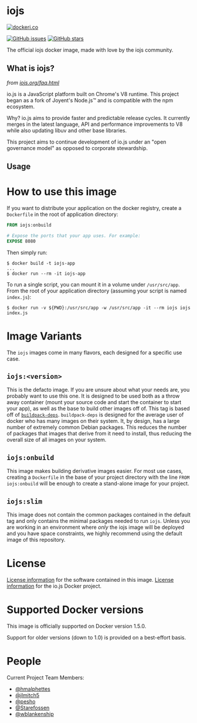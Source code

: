 # iojs

[![dockeri.co](http://dockeri.co/image/_/iojs)](https://registry.hub.docker.com/_/iojs/)

[![GitHub issues](https://img.shields.io/github/issues/iojs/docker-iojs.svg "GitHub issues")](https://github.com/iojs/docker-iojs)
[![GitHub stars](https://img.shields.io/github/stars/iojs/docker-iojs.svg "GitHub stars")](https://github.com/iojs/docker-iojs)

The official iojs docker image, made with love by the iojs community.

## What is iojs?

*from [iojs.org/faq.html](https://iojs.org/faq.html)*

io.js is a JavaScript platform built on Chrome's V8 runtime. This project began
as a fork of Joyent's Node.js™ and is compatible with the npm ecosystem.

Why? io.js aims to provide faster and predictable release cycles. It currently
merges in the latest language, API and performance improvements to V8 while also
updating libuv and other base libraries.

This project aims to continue development of io.js under an "open governance
model" as opposed to corporate stewardship.

## Usage

# How to use this image

If you want to distribute your application on the docker registry, create a
`Dockerfile` in the root of application directory:

```Dockerfile
FROM iojs:onbuild

# Expose the ports that your app uses. For example:
EXPOSE 8080
```

Then simply run:

```
$ docker build -t iojs-app
...
$ docker run --rm -it iojs-app
```

To run a single script, you can mount it in a volume under `/usr/src/app`. From
the root of your application directory (assuming your script is named
`index.js`):

```
$ docker run -v ${PWD}:/usr/src/app -w /usr/src/app -it --rm iojs iojs index.js
```

# Image Variants

The `iojs` images come in many flavors, each designed for a specific use case.

## `iojs:<version>`

This is the defacto image. If you are unsure about what your needs are, you
probably want to use this one. It is designed to be used both as a throw away
container (mount your source code and start the container to start your app),
as well as the base to build other images off of. This tag is based off of
[`buildpack-deps`](https://registry.hub.docker.com/_/buildpack-deps/).
`buildpack-deps` is designed for the average user of docker who has many images
on their system. It, by design, has a large number of extremely common Debian
packages. This reduces the number of packages that images that derive from it
need to install, thus reducing the overall size of all images on your system.

## `iojs:onbuild`

This image makes building derivative images easier. For most use cases,
creating a `Dockerfile` in the base of your project directory with the line
`FROM iojs:onbuild` will be enough to create a stand-alone image for your
project.

## `iojs:slim`

This image does not contain the common packages contained in the default tag
and only contains the minimal packages needed to run `iojs`. Unless you are
working in an environment where *only* the iojs image will be deployed and you
have space constraints, we highly recommend using the default image of this
repository.

# License

[License information](https://github.com/iojs/io.js/blob/master/LICENSE) for
the software contained in this image. [License
information](https://github.com/iojs/docker-iojs/blob/master/LICENSE) for the
io.js Docker project.

# Supported Docker versions

This image is officially supported on Docker version 1.5.0.

Support for older versions (down to 1.0) is provided on a best-effort basis.

# People

Current Project Team Members:

 * [@hmalphettes](https://www.github.com/hmalphettes)
 * [@jlmitch5](https://www.github.com/jlmitch5)
 * [@pesho](https://www.github.com/pesho)
 * [@Starefossen](https://www.github.com/starefossen)
 * [@wblankenship](https://www.github.com/wblankenship)

